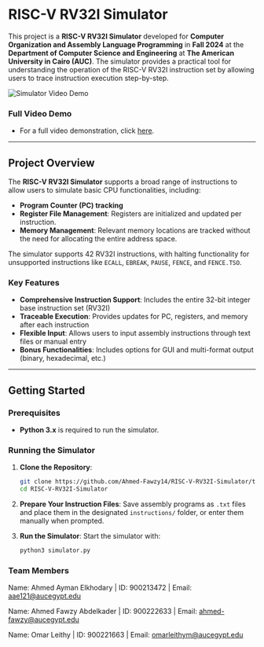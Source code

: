 # RISC-V RV32I Simulator

This project is a **RISC-V RV32I Simulator** developed for **Computer Organization and Assembly Language Programming** in **Fall 2024** at the **Department of Computer Science and Engineering** at **The American University in Cairo (AUC)**. The simulator provides a practical tool for understanding the operation of the RISC-V RV32I instruction set by allowing users to trace instruction execution step-by-step.

![Simulator Video Demo](https://github.com/user-attachments/assets/0b8b5039-af65-47ff-b7c2-c36417acd610)

### Full Video Demo
  - For a full video demonstration, click [here](https://drive.google.com/file/d/1MSiqM_SkXKdCfmPLqJC_1QaPLOzPnXjO/view?usp=sharing).

---

## Project Overview

The **RISC-V RV32I Simulator** supports a broad range of instructions to allow users to simulate basic CPU functionalities, including:
- **Program Counter (PC) tracking**
- **Register File Management**: Registers are initialized and updated per instruction.
- **Memory Management**: Relevant memory locations are tracked without the need for allocating the entire address space.

The simulator supports 42 RV32I instructions, with halting functionality for unsupported instructions like `ECALL`, `EBREAK`, `PAUSE`, `FENCE`, and `FENCE.TSO`.

### Key Features
- **Comprehensive Instruction Support**: Includes the entire 32-bit integer base instruction set (RV32I)
- **Traceable Execution**: Provides updates for PC, registers, and memory after each instruction
- **Flexible Input**: Allows users to input assembly instructions through text files or manual entry
- **Bonus Functionalities**: Includes options for GUI and multi-format output (binary, hexadecimal, etc.)

---

## Getting Started

### Prerequisites
- **Python 3.x** is required to run the simulator.

### Running the Simulator

1. **Clone the Repository**:
    ```bash
    git clone https://github.com/Ahmed-Fawzy14/RISC-V-RV32I-Simulator/tree/main.git
    cd RISC-V-RV32I-Simulator
    ```

2. **Prepare Your Instruction Files**:
   Save assembly programs as `.txt` files and place them in the designated `instructions/` folder, or enter them manually when prompted.

3. **Run the Simulator**:
   Start the simulator with:
   ```bash
   python3 simulator.py

### Team Members
Name: Ahmed Ayman Elkhodary |
ID: 900213472 |
Email: aae121@aucegypt.edu

Name: Ahmed Fawzy Abdelkader |
ID: 900222633 |
Email: ahmed-fawzy@aucegypt.edu

Name: Omar Leithy |
ID: 900221663 |
Email: omarleithym@aucegypt.edu

